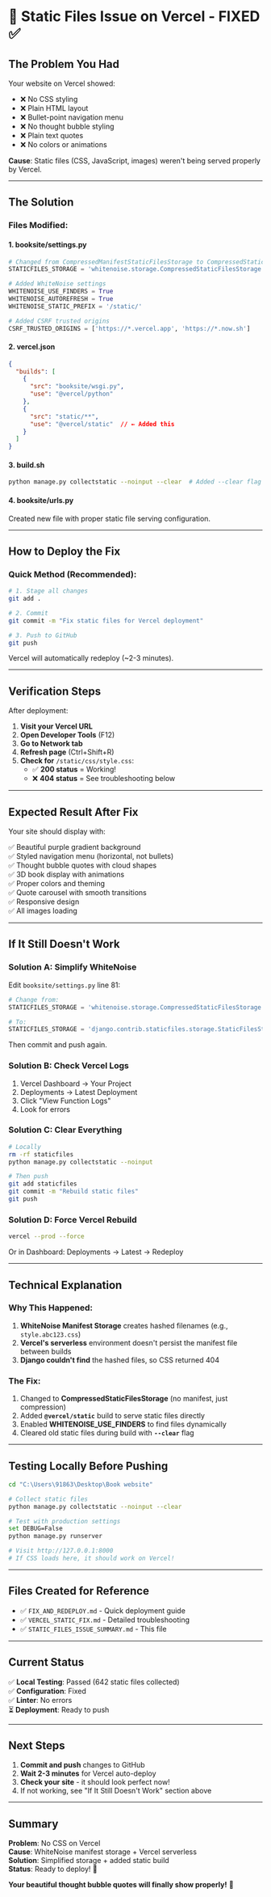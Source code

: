 # 🔴 Static Files Issue on Vercel - FIXED ✅

## The Problem You Had

Your website on Vercel showed:
- ❌ No CSS styling
- ❌ Plain HTML layout
- ❌ Bullet-point navigation menu
- ❌ No thought bubble styling
- ❌ Plain text quotes
- ❌ No colors or animations

**Cause**: Static files (CSS, JavaScript, images) weren't being served properly by Vercel.

---

## The Solution

### Files Modified:

#### 1. **booksite/settings.py**
```python
# Changed from CompressedManifestStaticFilesStorage to CompressedStaticFilesStorage
STATICFILES_STORAGE = 'whitenoise.storage.CompressedStaticFilesStorage'

# Added WhiteNoise settings
WHITENOISE_USE_FINDERS = True
WHITENOISE_AUTOREFRESH = True  
WHITENOISE_STATIC_PREFIX = '/static/'

# Added CSRF trusted origins
CSRF_TRUSTED_ORIGINS = ['https://*.vercel.app', 'https://*.now.sh']
```

#### 2. **vercel.json**
```json
{
  "builds": [
    {
      "src": "booksite/wsgi.py",
      "use": "@vercel/python"
    },
    {
      "src": "static/**",
      "use": "@vercel/static"  // ← Added this
    }
  ]
}
```

#### 3. **build.sh**
```bash
python manage.py collectstatic --noinput --clear  # Added --clear flag
```

#### 4. **booksite/urls.py**
Created new file with proper static file serving configuration.

---

## How to Deploy the Fix

### Quick Method (Recommended):

```bash
# 1. Stage all changes
git add .

# 2. Commit
git commit -m "Fix static files for Vercel deployment"

# 3. Push to GitHub
git push
```

Vercel will automatically redeploy (~2-3 minutes).

---

## Verification Steps

After deployment:

1. **Visit your Vercel URL**
2. **Open Developer Tools** (F12)
3. **Go to Network tab**
4. **Refresh page** (Ctrl+Shift+R)
5. **Check for** `/static/css/style.css`:
   - ✅ **200 status** = Working!
   - ❌ **404 status** = See troubleshooting below

---

## Expected Result After Fix

Your site should display with:

✅ Beautiful purple gradient background  
✅ Styled navigation menu (horizontal, not bullets)  
✅ Thought bubble quotes with cloud shapes  
✅ 3D book display with animations  
✅ Proper colors and theming  
✅ Quote carousel with smooth transitions  
✅ Responsive design  
✅ All images loading  

---

## If It Still Doesn't Work

### Solution A: Simplify WhiteNoise

Edit `booksite/settings.py` line 81:

```python
# Change from:
STATICFILES_STORAGE = 'whitenoise.storage.CompressedStaticFilesStorage'

# To:
STATICFILES_STORAGE = 'django.contrib.staticfiles.storage.StaticFilesStorage'
```

Then commit and push again.

### Solution B: Check Vercel Logs

1. Vercel Dashboard → Your Project
2. Deployments → Latest Deployment
3. Click "View Function Logs"
4. Look for errors

### Solution C: Clear Everything

```bash
# Locally
rm -rf staticfiles
python manage.py collectstatic --noinput

# Then push
git add staticfiles
git commit -m "Rebuild static files"
git push
```

### Solution D: Force Vercel Rebuild

```bash
vercel --prod --force
```

Or in Dashboard: Deployments → Latest → Redeploy

---

## Technical Explanation

### Why This Happened:

1. **WhiteNoise Manifest Storage** creates hashed filenames (e.g., `style.abc123.css`)
2. **Vercel's serverless** environment doesn't persist the manifest file between builds
3. **Django couldn't find** the hashed files, so CSS returned 404

### The Fix:

1. Changed to **CompressedStaticFilesStorage** (no manifest, just compression)
2. Added **`@vercel/static`** build to serve static files directly
3. Enabled **WHITENOISE_USE_FINDERS** to find files dynamically
4. Cleared old static files during build with **`--clear`** flag

---

## Testing Locally Before Pushing

```bash
cd "C:\Users\91863\Desktop\Book website"

# Collect static files
python manage.py collectstatic --noinput --clear

# Test with production settings
set DEBUG=False
python manage.py runserver

# Visit http://127.0.0.1:8000
# If CSS loads here, it should work on Vercel!
```

---

## Files Created for Reference

- ✅ `FIX_AND_REDEPLOY.md` - Quick deployment guide
- ✅ `VERCEL_STATIC_FIX.md` - Detailed troubleshooting
- ✅ `STATIC_FILES_ISSUE_SUMMARY.md` - This file

---

## Current Status

✅ **Local Testing**: Passed (642 static files collected)  
✅ **Configuration**: Fixed  
✅ **Linter**: No errors  
⏳ **Deployment**: Ready to push  

---

## Next Steps

1. **Commit and push** changes to GitHub
2. **Wait 2-3 minutes** for Vercel auto-deploy
3. **Check your site** - it should look perfect now!
4. If not working, see "If It Still Doesn't Work" section above

---

## Summary

**Problem**: No CSS on Vercel  
**Cause**: WhiteNoise manifest storage + Vercel serverless  
**Solution**: Simplified storage + added static build  
**Status**: Ready to deploy! 🚀

**Your beautiful thought bubble quotes will finally show properly!** 🎉






